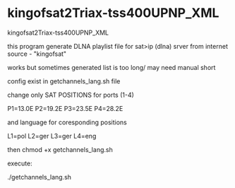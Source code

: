 # kingofsat2Triax-tss400UPNP_XML
kingofsat2Triax-tss400UPNP_XML

this program generate DLNA playlist file for sat>ip (dlna) srver from internet source - "kingofsat"

works but sometimes generated list is too long/ may need manual short

config exist in getchannels_lang.sh file

change only SAT POSITIONS for ports (1-4)

P1=13.0E
P2=19.2E
P3=23.5E
P4=28.2E

and language for coresponding positions 

L1=pol
L2=ger
L3=ger
L4=eng

then chmod +x getchannels_lang.sh

execute:

./getchannels_lang.sh
